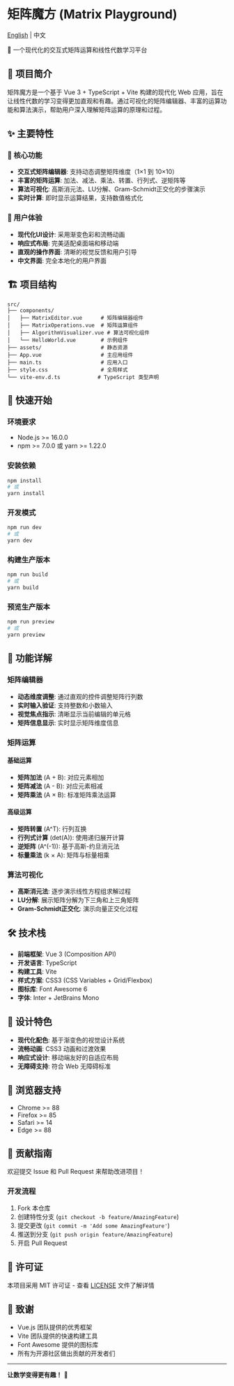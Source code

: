 # 矩阵魔方 (Matrix Playground)

[English](./README_EN.md) | 中文

🧮 一个现代化的交互式矩阵运算和线性代数学习平台

## 📖 项目简介

矩阵魔方是一个基于 Vue 3 + TypeScript + Vite 构建的现代化 Web 应用，旨在让线性代数的学习变得更加直观和有趣。通过可视化的矩阵编辑器、丰富的运算功能和算法演示，帮助用户深入理解矩阵运算的原理和过程。

## ✨ 主要特性

### 🎯 核心功能
- **交互式矩阵编辑器**: 支持动态调整矩阵维度（1×1 到 10×10）
- **丰富的矩阵运算**: 加法、减法、乘法、转置、行列式、逆矩阵等
- **算法可视化**: 高斯消元法、LU分解、Gram-Schmidt正交化的步骤演示
- **实时计算**: 即时显示运算结果，支持数值格式化

### 🎨 用户体验
- **现代化UI设计**: 采用渐变色彩和流畅动画
- **响应式布局**: 完美适配桌面端和移动端
- **直观的操作界面**: 清晰的视觉反馈和用户引导
- **中文界面**: 完全本地化的用户界面

## 🏗️ 项目结构

```
src/
├── components/
│   ├── MatrixEditor.vue      # 矩阵编辑器组件
│   ├── MatrixOperations.vue  # 矩阵运算组件
│   ├── AlgorithmVisualizer.vue # 算法可视化组件
│   └── HelloWorld.vue        # 示例组件
├── assets/                   # 静态资源
├── App.vue                   # 主应用组件
├── main.ts                   # 应用入口
├── style.css                 # 全局样式
└── vite-env.d.ts            # TypeScript 类型声明
```

## 🚀 快速开始

### 环境要求
- Node.js >= 16.0.0
- npm >= 7.0.0 或 yarn >= 1.22.0

### 安装依赖
```bash
npm install
# 或
yarn install
```

### 开发模式
```bash
npm run dev
# 或
yarn dev
```

### 构建生产版本
```bash
npm run build
# 或
yarn build
```

### 预览生产版本
```bash
npm run preview
# 或
yarn preview
```

## 🧮 功能详解

### 矩阵编辑器
- **动态维度调整**: 通过直观的控件调整矩阵行列数
- **实时输入验证**: 支持整数和小数输入
- **视觉焦点指示**: 清晰显示当前编辑的单元格
- **矩阵信息显示**: 实时显示矩阵维度信息

### 矩阵运算
#### 基础运算
- **矩阵加法** (A + B): 对应元素相加
- **矩阵减法** (A - B): 对应元素相减
- **矩阵乘法** (A × B): 标准矩阵乘法运算

#### 高级运算
- **矩阵转置** (A^T): 行列互换
- **行列式计算** (det(A)): 使用递归展开计算
- **逆矩阵** (A^(-1)): 基于高斯-约旦消元法
- **标量乘法** (k × A): 矩阵与标量相乘

### 算法可视化
- **高斯消元法**: 逐步演示线性方程组求解过程
- **LU分解**: 展示矩阵分解为下三角和上三角矩阵
- **Gram-Schmidt正交化**: 演示向量正交化过程

## 🛠️ 技术栈

- **前端框架**: Vue 3 (Composition API)
- **开发语言**: TypeScript
- **构建工具**: Vite
- **样式方案**: CSS3 (CSS Variables + Grid/Flexbox)
- **图标库**: Font Awesome 6
- **字体**: Inter + JetBrains Mono

## 🎨 设计特色

- **现代化配色**: 基于渐变色的视觉设计系统
- **流畅动画**: CSS3 动画和过渡效果
- **响应式设计**: 移动端友好的自适应布局
- **无障碍支持**: 符合 Web 无障碍标准

## 📱 浏览器支持

- Chrome >= 88
- Firefox >= 85
- Safari >= 14
- Edge >= 88

## 🤝 贡献指南

欢迎提交 Issue 和 Pull Request 来帮助改进项目！

### 开发流程
1. Fork 本仓库
2. 创建特性分支 (`git checkout -b feature/AmazingFeature`)
3. 提交更改 (`git commit -m 'Add some AmazingFeature'`)
4. 推送到分支 (`git push origin feature/AmazingFeature`)
5. 开启 Pull Request

## 📄 许可证

本项目采用 MIT 许可证 - 查看 [LICENSE](LICENSE) 文件了解详情

## 🙏 致谢

- Vue.js 团队提供的优秀框架
- Vite 团队提供的快速构建工具
- Font Awesome 提供的图标库
- 所有为开源社区做出贡献的开发者们

---

**让数学变得更有趣！** 🎉
